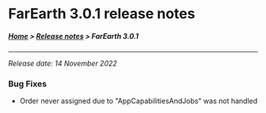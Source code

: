 # FarEarth 3.0.1 release notes

##### [Home](../README.md) > [Release notes](releaseNotesSummary.md) > FarEarth 3.0.1
---

*Release date: 14 November 2022*

### Bug Fixes
* Order never assigned due to "AppCapabilitiesAndJobs" was not handled